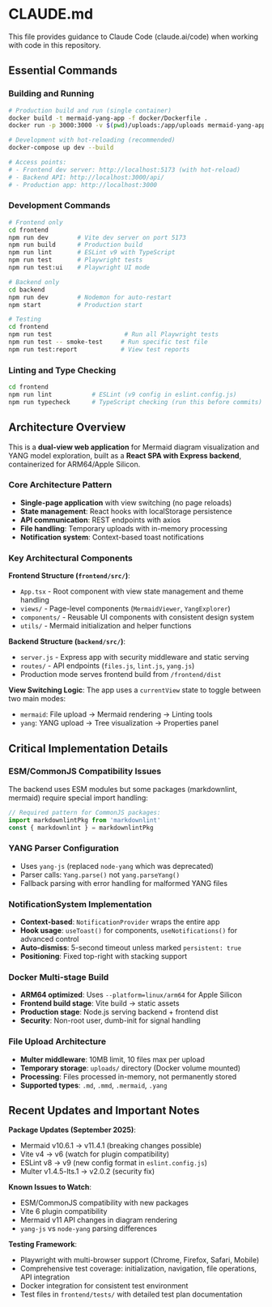 # CLAUDE.md

This file provides guidance to Claude Code (claude.ai/code) when working with code in this repository.

## Essential Commands

### Building and Running
```bash
# Production build and run (single container)
docker build -t mermaid-yang-app -f docker/Dockerfile .
docker run -p 3000:3000 -v $(pwd)/uploads:/app/uploads mermaid-yang-app

# Development with hot-reloading (recommended)
docker-compose up dev --build

# Access points:
# - Frontend dev server: http://localhost:5173 (with hot-reload)
# - Backend API: http://localhost:3000/api/
# - Production app: http://localhost:3000
```

### Development Commands
```bash
# Frontend only
cd frontend
npm run dev        # Vite dev server on port 5173
npm run build      # Production build
npm run lint       # ESLint v9 with TypeScript
npm run test       # Playwright tests
npm run test:ui    # Playwright UI mode

# Backend only
cd backend
npm run dev        # Nodemon for auto-restart
npm start          # Production start

# Testing
cd frontend
npm run test                    # Run all Playwright tests
npm run test -- smoke-test     # Run specific test file
npm run test:report            # View test reports
```

### Linting and Type Checking
```bash
cd frontend
npm run lint           # ESLint (v9 config in eslint.config.js)
npm run typecheck      # TypeScript checking (run this before commits)
```

## Architecture Overview

This is a **dual-view web application** for Mermaid diagram visualization and YANG model exploration, built as a **React SPA with Express backend**, containerized for ARM64/Apple Silicon.

### Core Architecture Pattern
- **Single-page application** with view switching (no page reloads)
- **State management**: React hooks with localStorage persistence
- **API communication**: REST endpoints with axios
- **File handling**: Temporary uploads with in-memory processing
- **Notification system**: Context-based toast notifications

### Key Architectural Components

**Frontend Structure (`frontend/src/`)**:
- `App.tsx` - Root component with view state management and theme handling
- `views/` - Page-level components (`MermaidViewer`, `YangExplorer`)
- `components/` - Reusable UI components with consistent design system
- `utils/` - Mermaid initialization and helper functions

**Backend Structure (`backend/src/`)**:
- `server.js` - Express app with security middleware and static serving
- `routes/` - API endpoints (`files.js`, `lint.js`, `yang.js`)
- Production mode serves frontend build from `/frontend/dist`

**View Switching Logic**:
The app uses a `currentView` state to toggle between two main modes:
- `mermaid`: File upload → Mermaid rendering → Linting tools
- `yang`: YANG upload → Tree visualization → Properties panel

## Critical Implementation Details

### ESM/CommonJS Compatibility Issues
The backend uses ESM modules but some packages (markdownlint, mermaid) require special import handling:

```javascript
// Required pattern for CommonJS packages:
import markdownlintPkg from 'markdownlint'
const { markdownlint } = markdownlintPkg
```

### YANG Parser Configuration
- Uses `yang-js` (replaced `node-yang` which was deprecated)
- Parser calls: `Yang.parse()` not `yang.parseYang()`
- Fallback parsing with error handling for malformed YANG files

### NotificationSystem Implementation
- **Context-based**: `NotificationProvider` wraps the entire app
- **Hook usage**: `useToast()` for components, `useNotifications()` for advanced control
- **Auto-dismiss**: 5-second timeout unless marked `persistent: true`
- **Positioning**: Fixed top-right with stacking support

### Docker Multi-stage Build
- **ARM64 optimized**: Uses `--platform=linux/arm64` for Apple Silicon
- **Frontend build stage**: Vite build → static assets
- **Production stage**: Node.js serving backend + frontend dist
- **Security**: Non-root user, dumb-init for signal handling

### File Upload Architecture
- **Multer middleware**: 10MB limit, 10 files max per upload
- **Temporary storage**: `uploads/` directory (Docker volume mounted)
- **Processing**: Files processed in-memory, not permanently stored
- **Supported types**: `.md`, `.mmd`, `.mermaid`, `.yang`

## Recent Updates and Important Notes

**Package Updates (September 2025)**:
- Mermaid v10.6.1 → v11.4.1 (breaking changes possible)
- Vite v4 → v6 (watch for plugin compatibility)
- ESLint v8 → v9 (new config format in `eslint.config.js`)
- Multer v1.4.5-lts.1 → v2.0.2 (security fix)

**Known Issues to Watch**:
- ESM/CommonJS compatibility with new packages
- Vite 6 plugin compatibility
- Mermaid v11 API changes in diagram rendering
- `yang-js` vs `node-yang` parsing differences

**Testing Framework**:
- Playwright with multi-browser support (Chrome, Firefox, Safari, Mobile)
- Comprehensive test coverage: initialization, navigation, file operations, API integration
- Docker integration for consistent test environment
- Test files in `frontend/tests/` with detailed test plan documentation